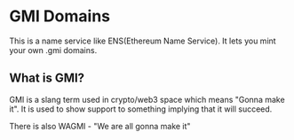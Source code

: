 # GMI Domains

This is a name service like ENS(Ethereum Name Service). It lets you mint your own .gmi domains.

## What is GMI?
GMI is a slang term used in crypto/web3 space which means "Gonna make it". It is used to show support to something implying that it will succeed.

There is also WAGMI - "We are all gonna make it"